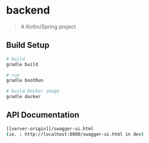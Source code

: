 # backend

> A Kotlin/Spring project

## Build Setup

``` bash
# build
gradle build

# run
gradle bootRun

# build Docker image
gradle docker

```

## API Documentation

``` bash
[[server-origin]]/swagger-ui.html
(ie. : http://localhost:8080/swagger-ui.html in dev)
```
